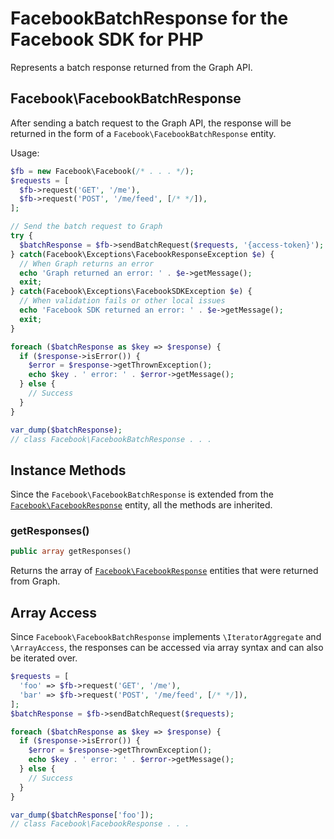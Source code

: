 # FacebookBatchResponse for the Facebook SDK for PHP

Represents a batch response returned from the Graph API.

## Facebook\FacebookBatchResponse

After sending a batch request to the Graph API, the response will be returned in the form of a `Facebook\FacebookBatchResponse` entity.

Usage:

```php
$fb = new Facebook\Facebook(/* . . . */);
$requests = [
  $fb->request('GET', '/me'),
  $fb->request('POST', '/me/feed', [/* */]),
];

// Send the batch request to Graph
try {
  $batchResponse = $fb->sendBatchRequest($requests, '{access-token}');
} catch(Facebook\Exceptions\FacebookResponseException $e) {
  // When Graph returns an error
  echo 'Graph returned an error: ' . $e->getMessage();
  exit;
} catch(Facebook\Exceptions\FacebookSDKException $e) {
  // When validation fails or other local issues
  echo 'Facebook SDK returned an error: ' . $e->getMessage();
  exit;
}

foreach ($batchResponse as $key => $response) {
  if ($response->isError()) {
    $error = $response->getThrownException();
    echo $key . ' error: ' . $error->getMessage();
  } else {
    // Success
  }
}

var_dump($batchResponse);
// class Facebook\FacebookBatchResponse . . .
```

## Instance Methods

Since the `Facebook\FacebookBatchResponse` is extended from the [`Facebook\FacebookResponse`](/docs/reference/FacebookResponse.md) entity, all the methods are inherited.

### getResponses()
```php
public array getResponses()
```
Returns the array of [`Facebook\FacebookResponse`](/docs/reference/FacebookResponse.md) entities that were returned from Graph.

## Array Access

Since `Facebook\FacebookBatchResponse` implements `\IteratorAggregate` and `\ArrayAccess`, the responses can be accessed via array syntax and can also be iterated over.

```php
$requests = [
  'foo' => $fb->request('GET', '/me'),
  'bar' => $fb->request('POST', '/me/feed', [/* */]),
];
$batchResponse = $fb->sendBatchRequest($requests);

foreach ($batchResponse as $key => $response) {
  if ($response->isError()) {
    $error = $response->getThrownException();
    echo $key . ' error: ' . $error->getMessage();
  } else {
    // Success
  }
}

var_dump($batchResponse['foo']);
// class Facebook\FacebookResponse . . .
```
